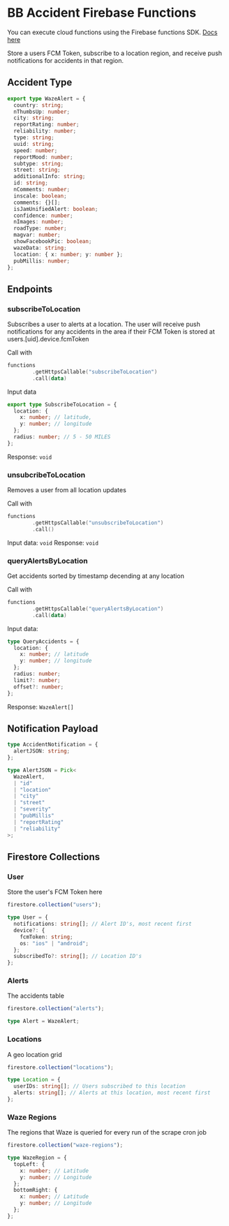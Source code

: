 # BB Accident Firebase Functions

You can execute cloud functions using the Firebase functions SDK. [ Docs here ](https://firebase.google.com/docs/functions/callable#call_the_function)

Store a users FCM Token, subscribe to a location region, and receive push notifications for accidents in that region.

## Accident Type

```ts
export type WazeAlert = {
  country: string;
  nThumbsUp: number;
  city: string;
  reportRating: number;
  reliability: number;
  type: string;
  uuid: string;
  speed: number;
  reportMood: number;
  subtype: string;
  street: string;
  additionalInfo: string;
  id: string;
  nComments: number;
  inscale: boolean;
  comments: {}[];
  isJamUnifiedAlert: boolean;
  confidence: number;
  nImages: number;
  roadType: number;
  magvar: number;
  showFacebookPic: boolean;
  wazeData: string;
  location: { x: number; y: number };
  pubMillis: number;
};
```

## Endpoints

### subscribeToLocation

Subscribes a user to alerts at a location. The user will receive push notifications for any accidents in the area if their FCM Token is stored at users.[uid].device.fcmToken

Call with

```kotlin
functions
        .getHttpsCallable("subscribeToLocation")
        .call(data)
```

Input data

```ts
export type SubscribeToLocation = {
  location: {
    x: number; // latitude,
    y: number; // longitude
  };
  radius: number; // 5 - 50 MILES
};
```

Response: `void`

### unsubcribeToLocation

Removes a user from all location updates

Call with

```kotlin
functions
        .getHttpsCallable("unsubscribeToLocation")
        .call()
```

Input data: `void`
Response: `void`

### queryAlertsByLocation

Get accidents sorted by timestamp decending at any location

Call with

```kotlin
functions
        .getHttpsCallable("queryAlertsByLocation")
        .call(data)
```

Input data:

```ts
type QueryAccidents = {
  location: {
    x: number; // latitude
    y: number; // longitude
  };
  radius: number;
  limit?: number;
  offset?: number;
};
```

Response: `WazeAlert[]`

## Notification Payload

```ts
type AccidentNotification = {
  alertJSON: string;
};

type AlertJSON = Pick<
  WazeAlert,
  | "id"
  | "location"
  | "city"
  | "street"
  | "severity"
  | "pubMillis"
  | "reportRating"
  | "reliability"
>;
```

## Firestore Collections

### User

Store the user's FCM Token here

```ts
firestore.collection("users");

type User = {
  notifications: string[]; // Alert ID's, most recent first
  device?: {
    fcmToken: string;
    os: "ios" | "android";
  };
  subscribedTo?: string[]; // Location ID's
};
```

### Alerts

The accidents table

```ts
firestore.collection("alerts");

type Alert = WazeAlert;
```

### Locations

A geo location grid

```ts
firestore.collection("locations");

type Location = {
  userIDs: string[]; // Users subscribed to this location
  alerts: string[]; // Alerts at this location, most recent first
};
```

### Waze Regions

The regions that Waze is queried for every run of the scrape cron job

```ts
firestore.collection("waze-regions");

type WazeRegion = {
  topLeft: {
    x: number; // Latitude
    y: number; // Longitude
  };
  bottomRight: {
    x: number; // Latitude
    y: number; // Longitude
  };
};
```
